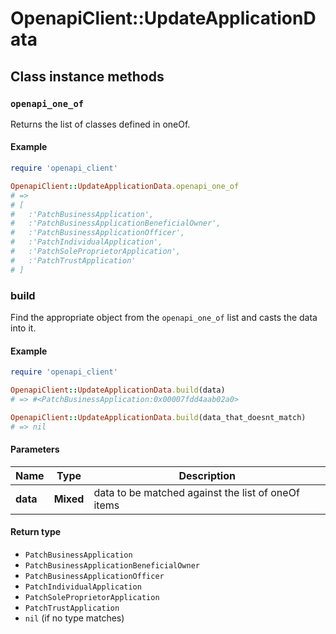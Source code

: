 # OpenapiClient::UpdateApplicationData

## Class instance methods

### `openapi_one_of`

Returns the list of classes defined in oneOf.

#### Example

```ruby
require 'openapi_client'

OpenapiClient::UpdateApplicationData.openapi_one_of
# =>
# [
#   :'PatchBusinessApplication',
#   :'PatchBusinessApplicationBeneficialOwner',
#   :'PatchBusinessApplicationOfficer',
#   :'PatchIndividualApplication',
#   :'PatchSoleProprietorApplication',
#   :'PatchTrustApplication'
# ]
```

### build

Find the appropriate object from the `openapi_one_of` list and casts the data into it.

#### Example

```ruby
require 'openapi_client'

OpenapiClient::UpdateApplicationData.build(data)
# => #<PatchBusinessApplication:0x00007fdd4aab02a0>

OpenapiClient::UpdateApplicationData.build(data_that_doesnt_match)
# => nil
```

#### Parameters

| Name | Type | Description |
| ---- | ---- | ----------- |
| **data** | **Mixed** | data to be matched against the list of oneOf items |

#### Return type

- `PatchBusinessApplication`
- `PatchBusinessApplicationBeneficialOwner`
- `PatchBusinessApplicationOfficer`
- `PatchIndividualApplication`
- `PatchSoleProprietorApplication`
- `PatchTrustApplication`
- `nil` (if no type matches)

